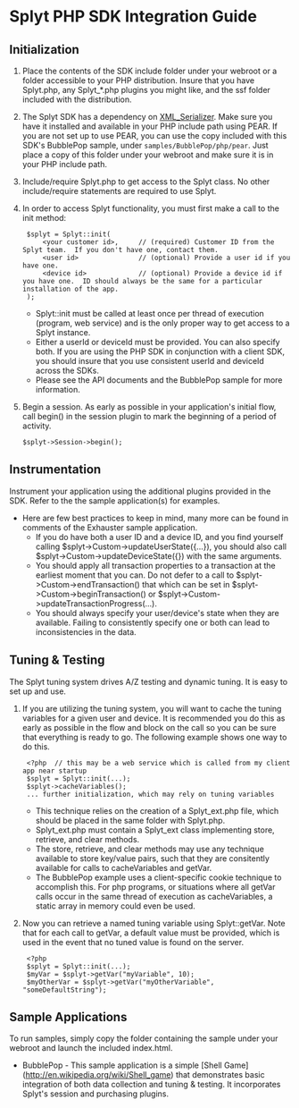 # Splyt PHP SDK Integration Guide

<h2>Initialization</h2>

1. Place the contents of the SDK include folder under your webroot or a folder accessible to your PHP distribution.  Insure that you have Splyt.php, any Splyt_*.php plugins you might like, and the ssf folder included with the distribution.
2. The Splyt SDK has a dependency on <a href="http://pear.php.net/package/XML_Serializer">XML_Serializer</a>.  Make sure you have it installed and available in your PHP include path using PEAR.
   If you are not set up to use PEAR, you can use the copy included with this SDK's BubblePop sample, under <code>samples/BubblePop/php/pear</code>.  Just place a copy of this folder
    under your webroot and make sure it is in your PHP include path.
3. Include/require Splyt.php to get access to the Splyt class.  No other include/require statements are required to use Splyt.
4. In order to access Splyt functionality, you must first make a call to the init method:

        $splyt = Splyt::init(
            <your customer id>,     // (required) Customer ID from the Splyt team.  If you don't have one, contact them.
            <user id>               // (optional) Provide a user id if you have one.
            <device id>             // (optional) Provide a device id if you have one.  ID should always be the same for a particular installation of the app.
        );
    - Splyt::init must be called at least once per thread of execution (program, web service) and is the only proper way to get access to a Splyt instance.
    - Either a userId or deviceId must be provided.  You can also specify both.  If you are using the PHP SDK in conjunction with a client SDK, you should insure that you use consistent userId and deviceId across the SDKs.
    - Please see the API documents and the BubblePop sample for more information.
5.  Begin a session.  As early as possible in your application's initial flow, call begin() in the session plugin to mark the beginning of a period of activity.

        $splyt->Session->begin();

<h2>Instrumentation</h2>
Instrument your application using the additional plugins provided in the SDK.  Refer to the the sample application(s) for examples.

- Here are few best practices to keep in mind, many more can be found in comments of the Exhauster sample application.
    - If you do have both a user ID and a device ID, and you find yourself calling $splyt->Custom->updateUserState({...}), you should also call $splyt->Custom->updateDeviceState({}) with the same arguments.
    - You should apply all transaction properties to a transaction at the earliest moment that you can.  Do not defer to a call to $splyt->Custom->endTransaction() that which can be set in $splyt->Custom->beginTransaction() or $splyt->Custom->updateTransactionProgress(...).
    - You should always specify your user/device's state when they are available.  Failing to consistently specify one or both can lead to inconsistencies in the data.

<h2>Tuning & Testing</h2>
The Splyt tuning system drives A/Z testing and dynamic tuning.  It is easy to set up and use.

1. If you are utilizing the tuning system, you will want to cache the tuning variables for a given user and device.  It is recommended you do this as early as possible in the flow and block on the call so you can be sure that everything is ready to go. The following example shows one way to do this.

        <?php  // this may be a web service which is called from my client app near startup
        $splyt = Splyt::init(...);
        $splyt->cacheVariables();
        ... further initialization, which may rely on tuning variables
    - This technique relies on the creation of a Splyt_ext.php file, which should be placed in the same folder with Splyt.php.
    - Splyt_ext.php must contain a Splyt_ext class implementing store, retrieve, and clear methods.
    - The store, retrieve, and clear methods may use any technique available to store key/value pairs, such that they are consitently available for calls to cacheVariables and getVar.
    - The BubblePop example uses a client-specific cookie technique to accomplish this.  For php programs, or situations where all getVar calls occur in the same thread of execution as cacheVariables, a static array in memory could even be used.
2. Now you can retrieve a named tuning variable using Splyt::getVar.  Note that for each call to getVar, a default value must be provided, which is used in the event that no tuned value is found on the server.

        <?php
        $splyt = Splyt::init(...);
        $myVar = $splyt->getVar("myVariable", 10);
        $myOtherVar = $splyt->getVar("myOtherVariable", "someDefaultString");

<h2>Sample Applications</h2>

To run samples, simply copy the folder containing the sample under your webroot and launch the included index.html.

- BubblePop - This sample application is a simple [Shell Game] (http://en.wikipedia.org/wiki/Shell_game) that demonstrates basic integration of both data collection and tuning & testing.  It incorporates Splyt's session and purchasing plugins.